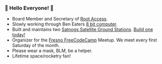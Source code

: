 ### :milky_way: Hello Everyone! :milky_way:

* Board Member and Secretary of [Root Access](https://rootaccess.org/).
* Slowly working through Ben Eaters [8 bit computer](https://eater.net/8bit/). 
* Built and maintains two [Satnogs Satellite Ground Stations](https://network.satnogs.org/stations/1370/). [Build one today!](https://github.com/RootAccessHackerspace/meta/wiki/Satellite-Tracker)
* Organizer for the [Fresno FreeCodeCamp](https://github.com/freecodecamp-fresnoca) Meetup. We meet every first Saturday of the month.
* Please wear a mask, BLM, be a helper.
* Lifetime space/rocketry fan!
